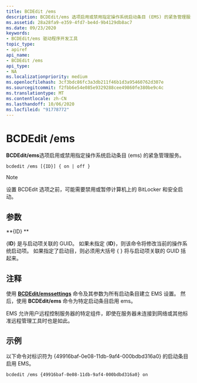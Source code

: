 ```yaml
---
title: BCDEdit /ems
description: BCDEdit/ems 选项启用或禁用指定操作系统启动条目 (EMS) 的紧急管理服务。
ms.assetid: 28a28fa9-e359-4fd7-be4d-9b4129db8ac7
ms.date: 09/23/2020
keywords:
- BCDEdit/ems 驱动程序开发工具
topic_type:
- apiref
api_name:
- BCDEdit /ems
api_type:
- NA
ms.localizationpriority: medium
ms.openlocfilehash: 3cf3bdc86fc3a3db211f46b1d3a95460762d307e
ms.sourcegitcommit: f2fbb6e54e085e9329288cee49860fe380be9c4c
ms.translationtype: MT
ms.contentlocale: zh-CN
ms.lasthandoff: 10/06/2020
ms.locfileid: "91778772"
---
```

<a name="bcdedit-ems"></a>BCDEdit /ems
============

**BCDEdit/ems**选项启用或禁用指定操作系统启动条目 (ems) 的紧急管理服务。

``` syntax
bcdedit /ems [{ID}] { on | off }
```

> [!NOTE]
> 设置 BCDEdit 选项之前，可能需要禁用或暂停计算机上的 BitLocker 和安全启动。

## <a name="parameters"></a>参数

 **{ID} **

{**ID**} 是与启动项关联的 GUID。 如果未指定 {**ID**}，则该命令将修改当前的操作系统启动项。 如果指定了启动目，则必须用大括号 { } 将与启动项关联的 GUID 括起来。

## <a name="comments"></a>注释

使用 [**BCDEdit/emssettings**](bcdedit--emssettings.md) 命令及其参数为所有启动条目建立 EMS 设置。 然后，使用 **BCDEdit/ems** 命令为特定启动条目启用 ems。

EMS 允许用户远程控制服务器的特定组件，即使在服务器未连接到网络或其他标准远程管理工具时也是如此。

## <a name="example"></a>示例

以下命令对标识符为 {49916baf-0e08-11db-9af4-000bdbd316a0} 的启动条目启用 EMS。

```console
bcdedit /ems {49916baf-0e08-11db-9af4-000bdbd316a0} on
```
